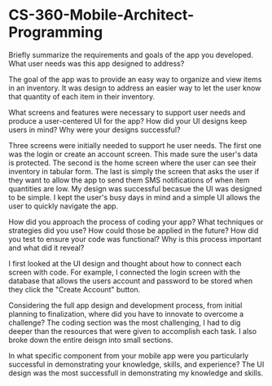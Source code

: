 # CS-360-Mobile-Architect-Programming

Briefly summarize the requirements and goals of the app you developed. What user needs was this app designed to address?

The goal of the app was to provide an easy way to organize and view items in an inventory. It was design to address an easier way to let the user know that quantity of each item in their inventory.

What screens and features were necessary to support user needs and produce a user-centered UI for the app? How did your UI designs keep users in mind? Why were your designs successful?

Three screens were initially needed to support he user needs. The first one was the login or create an account screen. This made sure the user's data is protected. The second is the home screen where the user can see their inventory in tabular form. The last is simply the screen that asks the user if they want to allow the app to send them SMS notifications of when item quantities are low. My design was successful becasue the UI was designed to be simple. I kept the user's busy days in mind and a simple UI allows the user to quickly navigate the app.

How did you approach the process of coding your app? What techniques or strategies did you use? How could those be applied in the future?
How did you test to ensure your code was functional? Why is this process important and what did it reveal?

I first looked at the UI design and thought about how to connect each screen with code. For example, I connected the login screen with the database that allows the users account and password to be stored when they click the "Create Account" button.

Considering the full app design and development process, from initial planning to finalization, where did you have to innovate to overcome a challenge?
The coding section was the most challenging, I had to dig deeper than the resources that were given to accomplish each task. I also broke down the entire deisgn into small sections.

In what specific component from your mobile app were you particularly successful in demonstrating your knowledge, skills, and experience?
The UI design was the most successfull in demonstrating my knowledge and skills.
